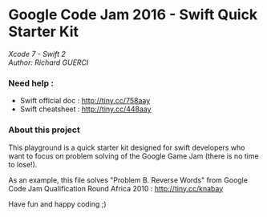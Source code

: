 # Google Code Jam 2016 - Swift Quick Starter Kit
_Xcode 7 - Swift 2_  
_Author: Richard GUERCI_

### Need help :
- Swift official doc	: http://tiny.cc/758aay
- Swift cheatsheet		: http://tiny.cc/448aay

### About this project
This playground is a quick starter kit designed for swift developers who want to focus on problem solving of the Google Game Jam (there is no time to lose!).

As an example, this file solves "Problem B. Reverse Words" from Google Code Jam Qualification Round Africa 2010 : http://tiny.cc/knabay

Have fun and happy coding ;)
